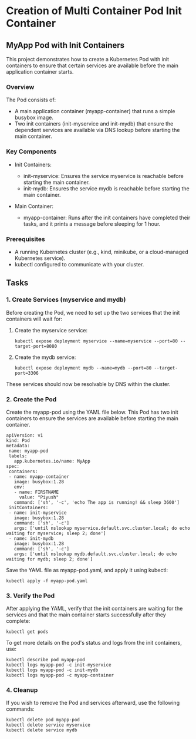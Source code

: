 # Creation of Multi Container Pod Init Container
## MyApp Pod with Init Containers
This project demonstrates how to create a Kubernetes Pod with init containers to ensure that certain services are available before the main application container starts.

### Overview
The Pod consists of:
- A main application container (myapp-container) that runs a simple busybox image.
- Two init containers (init-myservice and init-mydb) that ensure the dependent services are available via DNS  lookup before starting the main container.

### Key Components
 - Init Containers:
     - init-myservice: Ensures the service myservice is reachable before starting the main container.
     - init-mydb: Ensures the service mydb is reachable before starting the main container.

 -   Main Container:
     - myapp-container: Runs after the init containers have completed their tasks, and it prints a message before sleeping for 1 hour.

### Prerequisites
 - A running Kubernetes cluster (e.g., kind, minikube, or a cloud-managed Kubernetes service).
 - kubectl configured to communicate with your cluster.

## Tasks

 ### 1. Create Services (myservice and mydb)
 Before creating the Pod, we need to set up the two services that the init containers will wait for:
 
 1. Create the myservice service:
    ```
    kubectl expose deployment myservice --name=myservice --port=80 --target-port=8080
    ```
    
 2. Create the mydb service:
    ```
    kubectl expose deployment mydb --name=mydb --port=80 --target-port=3306
    ```
    
 These services should now be resolvable by DNS within the cluster.

 ###  2. Create the Pod
 Create the myapp-pod using the YAML file below. This Pod has two init containers to ensure the services are available before starting the main container.

 ```
apiVersion: v1
kind: Pod
metadata:
  name: myapp-pod
  labels:
    app.kubernetes.io/name: MyApp
spec:
  containers:
  - name: myapp-container
    image: busybox:1.28
    env:
    - name: FIRSTNAME
      value: "Piyush"
    command: ['sh', '-c', 'echo The app is running! && sleep 3600']
  initContainers:
  - name: init-myservice
    image: busybox:1.28
    command: ['sh', '-c']
    args: ['until nslookup myservice.default.svc.cluster.local; do echo waiting for myservice; sleep 2; done']
  - name: init-mydb
    image: busybox:1.28
    command: ['sh', '-c']
    args: ['until nslookup mydb.default.svc.cluster.local; do echo waiting for mydb; sleep 2; done']
 ```
 Save the YAML file as myapp-pod.yaml, and apply it using kubectl:
 ```
 kubectl apply -f myapp-pod.yaml
 ```
 ### 3. Verify the Pod
 After applying the YAML, verify that the init containers are waiting for the services and that the main container starts successfully after they complete:
 ```
 kubectl get pods
 ```
 To get more details on the pod's status and logs from the init containers, use:
 ```
 kubectl describe pod myapp-pod
 kubectl logs myapp-pod -c init-myservice
 kubectl logs myapp-pod -c init-mydb
 kubectl logs myapp-pod -c myapp-container
 ```
 ### 4. Cleanup
 If you wish to remove the Pod and services afterward, use the following commands:
 ```
 kubectl delete pod myapp-pod
 kubectl delete service myservice
 kubectl delete service mydb

 ```
